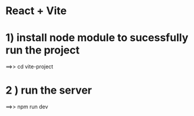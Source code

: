# React + Vite

# 1) install node module to sucessfully run the project 
==>> cd vite-project

# 2 ) run the server 
==>> npm run dev